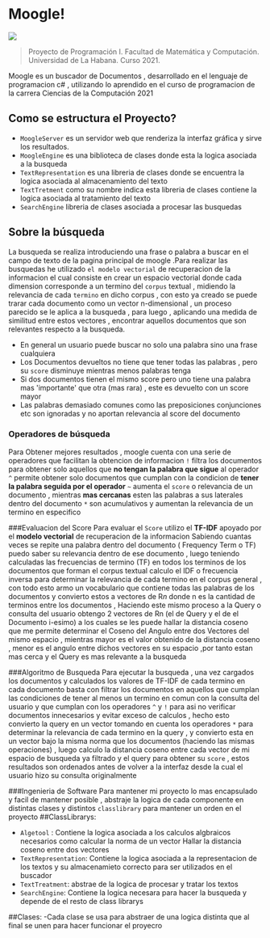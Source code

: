 # Moogle!

![](moogle.png)

> Proyecto de Programación I. Facultad de Matemática y Computación. Universidad de La Habana. Curso 2021.

Moogle es un buscador de Documentos , desarrollado en el lenguaje de programacion c# , utilizando lo aprendido en el curso de programacion de la carrera Ciencias de la Computación 2021

## Como se estructura el Proyecto?
- `MoogleServer` es un servidor web que renderiza la interfaz gráfica y sirve los resultados.
- `MoogleEngine` es una biblioteca de clases donde esta la logica asociada a la busqueda
- `TextRepresentation` es una libreria de clases donde se encuentra la logica asociada al almacenamiento del texto 
- `TextTretment` como su nombre indica esta libreria de clases contiene la logica asociada al tratamiento del texto
- `SearchEngine` libreria de clases asociada a procesar las busquedas 


 ## Sobre la búsqueda
La busqueda se realiza introduciendo una frase o palabra a buscar en el campo de texto de la pagina principal de moogle .Para realizar las busquedas he utilizado `el modelo vectorial` de recuperacion de la informacion el cual consiste en crear un espacio vectorial donde cada dimension corresponde a un termino del `corpus` textual , midiendo la relevancia de cada `termino` en dicho corpus , con esto ya creado se puede trarar cada documento como un vector n-dimensional , un proceso parecido se le aplica a la busqueda , para luego , aplicando una medida de similitud entre estos vectores , encontrar aquellos documentos que son relevantes respecto a la busqueda.
 - En general un usuario puede buscar no solo una palabra sino una frase cualquiera
 - Los Documentos devueltos no tiene que tener todas las palabras , pero su `score` disminuye mientras menos palabras tenga
 - Si dos documentos tienen el mismo score pero uno tiene una palabra mas 'importante' que otra (mas rara) , este es devuelto con un score mayor
 - Las palabras demasiado comunes como las preposiciones conjunciones etc son ignoradas y no aportan relevancia al score del documento


 ### Operadores de búsqueda
Para Obtener mejores resultados , moogle cuenta con una serie de operadores que facilitan la obtencion de informacion
`!` filtra los documentos para obtener solo aquellos que **no tengan la palabra que sigue** al operador
`^` permite obtener solo documentos que cumplan con la condicion de **tener la palabra seguida por el operador**
`~` aumenta el `score` o relevancia de un documento , mientras **mas cercanas** esten las palabras a sus laterales dentro del documento
`*` son acumulativos y aumentan la relevancia de un termino en especifico 

###Evaluacion del Score
Para evaluar el `Score` utilizo el **TF-IDF** apoyado por el **modelo vectorial** de recuperacion de la informacion
Sabiendo cuantas veces se repite una palabra dentro del documento ( Frequency Term o TF) puedo saber su relevancia dentro de ese documento , luego 
teniendo calculadas las frecuencias de termino (TF) en todos los terminos de los documentos que forman el corpus textual calculo el IDF o frecuencia inversa
para determinar la relevancia de cada termino en el corpus general , con todo esto armo un vocabulario que contiene todas las palabras de los documentos
y convierto estos a vectores de R*n* donde n es la cantidad de terminos entre los documentos , Haciendo este mismo proceso a la Query o consulta del usuario
obtengo 2 vectores de Rn (el de Query y el de el Documento i-esimo) a los cuales se les puede hallar la distancia coseno que me permite determinar el Coseno del Angulo entre dos Vectores del mismo espacio , mientras mayor es el valor obtenido de la distancia coseno , menor es el angulo entre dichos vectores en su espacio 
,por tanto estan mas cerca y el Query es mas relevante a la busqueda

###Algoritmo de Busqueda 
Para ejecutar la busqueda , una vez cargados los documentos y calculados los valores de TF-IDF de cada termino en cada documento
basta con filtrar los documentos en aquellos que cumplan las condiciones de tener al menos un termino en comun con la consulta del usuario
y que cumplan con los operadores `^` y `!` para asi no verificar documentos innecesarios y evitar exceso de calculos , hecho esto convierto la query en un vector tomando en cuenta los operadores `*` para determinar la relevancia de cada termino en la query , y convierto esta en un vector bajo la misma norma que los documentos (haciendo las mismas operaciones) , luego calculo la distancia coseno entre cada vector de mi espacio de busqueda ya filtrado y el query para obtener su `score` , estos resultados son ordenados antes de volver a la interfaz desde la cual el usuario hizo su consulta originalmente

###Ingenieria de Software
Para mantener mi proyecto lo mas encapsulado y facil de mantener posible , abstraje la logica de cada componente en distintas clases y distintos `classlibrary`
para mantener un orden en el proyecto
 ##ClassLibrarys:
 - `Algetool` : Contiene la logica asociada a los calculos algbraicos necesarios como calcular la norma de un vector Hallar la distancia coseno entre dos vectores
 - `TextRepresentation`: Contiene la logica asociada a la representacion de los textos y su almacenamieto correcto para ser utilizados en el buscador
 - `TextTreatment`: abstrae de la logica de procesar y tratar los textos 
 - `SearchEngine`: Contiene la logica necesara para hacer la busqueda y depende de el resto de class librarys

##Clases:
-Cada clase se usa para abstraer de una logica distinta que al final se unen para hacer funcionar el proyecro
